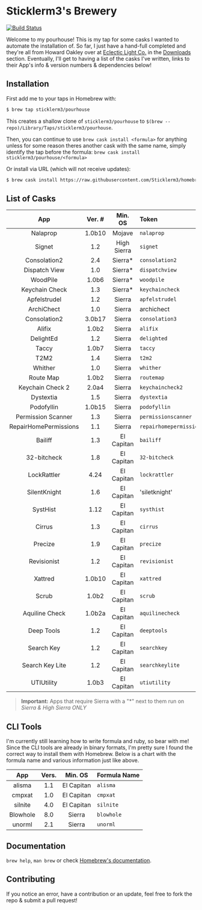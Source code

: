 # Sticklerm3's Brewery

[![Build Status](https://travis-ci.com/sticklerm3/homebrew-pourhouse.svg?branch=master)](https://travis-ci.com/sticklerm3/homebrew-pourhouse)

Welcome to my pourhouse! This is my tap for some casks I wanted to automate the installation of. So far, I just have a hand-full completed and they're all from Howard Oakley over at [Eclectic Light Co.][6f8d9867] in the [Downloads][02b6cdf0] section. Eventually, I'll get to having a list of the casks I've written, links to their App's info & version numbers & dependencies below!

## Installation

First add me to your taps in Homebrew with:

```sh
$ brew tap sticklerm3/pourhouse
```

This creates a shallow clone of `sticklerm3/pourhouse` to `$(brew --repo)/Library/Taps/sticklerm3/pourhouse`.

Then, you can continue to use `brew cask install <formula>` for anything unless for some reason theres another cask with the same name, simply identify the tap before the formula: `brew cask install sticklerm3/pourhouse/<formula>`

[6f8d9867]: https://eclecticlight.co "Eclectic Light Co"

[02b6cdf0]: https://eclecticlight.co/downloads/ "EC: Downloads"

Or install via URL (which will not receive updates):

```sh
$ brew cask install https://raw.githubusercontent.com/Sticklerm3/homebrew-pourhouse/master/Casks/<formula>.rb
```

## List of Casks

|          App          | Ver. # |   Min. OS   | Token                   |
| :-------------------: | :----: | :---------: | :---------------------- |
|        Nalaprop       | 1.0b10 |    Mojave   | `nalaprop`              |
|         Signet        |   1.2  | High Sierra | `signet`                |
|      Consolation2     |   2.4  |   Sierra\*  | `consolation2`          |
|     Dispatch View     |   1.0  |   Sierra\*  | `dispatchview`          |
|        WoodPile       |  1.0b6 |   Sierra\*  | `woodpile`              |
|     Keychain Check    |   1.3  |   Sierra\*  | `keychaincheck`         |
|      Apfelstrudel     |   1.2  |    Sierra   | `apfelstrudel`          |
|       ArchiChect      |   1.0  |    Sierra   | archichect              |
|      Consolation2     | 3.0b17 |    Sierra   | `consolation3`          |
|         Alifix        |  1.0b2 |    Sierra   | `alifix`                |
|       DelightEd       |   1.2  |    Sierra   | `delighted`             |
|         Taccy         |  1.0b7 |    Sierra   | `taccy`                 |
|          T2M2         |   1.4  |    Sierra   | `t2m2`                  |
|        Whither        |   1.0  |    Sierra   | `whither`               |
|       Route Map       |  1.0b2 |    Sierra   | `routemap`              |
|    Keychain Check 2   |  2.0a4 |    Sierra   | `keychaincheck2`        |
|       Dystextia       |   1.5  |    Sierra   | `dystextia`             |
|       Podofyllin      | 1.0b15 |    Sierra   | `podofyllin`            |
|   Permission Scanner  |   1.3  |    Sierra   | `permissionscanner`     |
| RepairHomePermissions |   1.1  |    Sierra   | `repairhomepermissions` |
|        Bailiff        |   1.3  |  El Capitan | `bailiff`               |
|      32-bitcheck      |   1.8  |  El Capitan | `32-bitcheck`           |
|      LockRattler      |  4.24  |  El Capitan | `lockrattler`           |
|      SilentKnight     |   1.6  |  El Capitan | 'siletknight'           |
|        SystHist       |  1.12  |  El Capitan | `systhist`              |
|         Cirrus        |   1.3  |  El Capitan | `cirrus`                |
|        Precize        |   1.9  |  El Capitan | `precize`               |
|      Revisionist      |   1.2  |  El Capitan | `revisionist`           |
|        Xattred        | 1.0b10 |  El Capitan | `xattred`               |
|         Scrub         |  1.0b2 |  El Capitan | `scrub`                 |
|     Aquiline Check    | 1.0b2a |  El Capitan | `aquilinecheck`         |
|       Deep Tools      |   1.2  |  El Capitan | `deeptools`             |
|       Search Key      |   1.2  |  El Capitan | `searchkey`             |
|    Search Key Lite    |   1.2  |  El Capitan | `searchkeylite`         |
|       UTIUtility      |  1.0b3 |  El Capitan | `utiutility`            |

> **Important:** Apps that require Sierra with a "\*" next to them run on _Sierra & High Sierra ONLY_

## CLI Tools

I'm currently still learning how to write formula and ruby, so bear with me! Since the CLI tools are already in binary formats, I'm pretty sure I found the correct way to install them with Homebrew. Below is a chart with the formula name and various information just like above.

|    App   | Vers. |   Min. OS  | Formula Name |
| :------: | :---: | :--------: | :----------- |
|  alisma  |  1.1  | El Capitan | `alisma`     |
|  cmpxat  |  1.0  | El Capitan | `cmpxat`     |
|  silnite |  4.0  | El Capitan | `silnite`    |
| Blowhole |  8.0  |   Sierra   | `blowhole`   |
|  unorml  |  2.1  |   Sierra   | `unorml`     |

## Documentation

`brew help`, `man brew` or check [Homebrew's documentation](https://docs.brew.sh).

## Contributing

If you notice an error, have a contribution or an update, feel free to fork the repo & submit a pull request!
